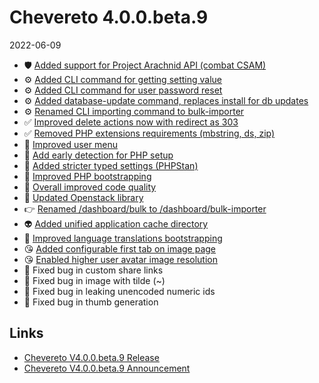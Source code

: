 # Chevereto 4.0.0.beta.9

2022-06-09

- 🛡 [Added support for Project Arachnid API (combat CSAM)](https://chevereto.com/community/threads/chevereto-v4-0-0-beta-9-announcement.14280/post-71545)
- ⚙️ [Added CLI command for getting setting value](https://chevereto.com/community/threads/chevereto-v4-0-0-beta-9-announcement.14280/post-71571)
- ⚙️ [Added CLI command for user password reset](https://chevereto.com/community/threads/chevereto-v4-0-0-beta-9-announcement.14280/post-71558)
- ⚙️ [Added database-update command, replaces install for db updates](https://chevereto.com/community/threads/chevereto-v4-0-0-beta-9-announcement.14280/post-71595)
- ⚙️ [Renamed CLI importing command to bulk-importer](https://chevereto.com/community/threads/chevereto-v4-0-0-beta-9-announcement.14280/post-71597)
- ✅ [Improved delete actions now with redirect as 303](https://chevereto.com/community/threads/chevereto-v4-0-0-beta-9-announcement.14280/post-71458)
- ✅ [Removed PHP extensions requirements (mbstring, ds, zip)](https://chevereto.com/community/threads/chevereto-v4-0-0-beta-9-announcement.14280/post-71459)
- 🎨 [Improved user menu](https://chevereto.com/community/threads/chevereto-v4-0-0-beta-9-announcement.14280/post-71464)
- 🐘 [Add early detection for PHP setup](https://chevereto.com/community/threads/chevereto-v4-0-0-beta-9-announcement.14280/post-71538)
- 🐘 [Added stricter typed settings (PHPStan)](https://chevereto.com/community/threads/chevereto-v4-0-0-beta-9-announcement.14280/post-71596)
- 🐘 [Improved PHP bootstrapping](https://chevereto.com/community/threads/chevereto-v4-0-0-beta-9-announcement.14280/post-71465)
- 🐘 [Overall improved code quality](https://chevereto.com/community/threads/chevereto-v4-0-0-beta-9-announcement.14280/post-71599)
- 🐘 [Updated Openstack library](https://chevereto.com/community/threads/chevereto-v4-0-0-beta-9-announcement.14280/post-71541)
- 👉 [Renamed /dashboard/bulk to /dashboard/bulk-importer](https://chevereto.com/community/threads/chevereto-v4-0-0-beta-9-announcement.14280/post-71598)
- 👽 [Added unified application cache directory](https://chevereto.com/community/threads/chevereto-v4-0-0-beta-9-announcement.14280/post-71577)
- 💬 [Improved language translations bootstrapping](https://chevereto.com/community/threads/chevereto-v4-0-0-beta-9-announcement.14280/post-71570)
- 😘 [Added configurable first tab on image page](https://chevereto.com/community/threads/chevereto-v4-0-0-beta-9-announcement.14280/post-71556)
- 😘 [Enabled higher user avatar image resolution](https://chevereto.com/community/threads/chevereto-v4-0-0-beta-9-announcement.14280/post-71520)
- 🐞 Fixed bug in custom share links
- 🐞 Fixed bug in image with tilde (~)
- 🐞 Fixed bug in leaking unencoded numeric ids
- 🐞 Fixed bug in thumb generation

## Links

- [Chevereto V4.0.0.beta.9 Release](https://chevereto.com/community/threads/chevereto-v4-0-0-beta-9.14312/)
- [Chevereto V4.0.0.beta.9 Announcement](https://chevereto.com/community/threads/chevereto-v4-0-0-beta-9-announcement.14280/)

